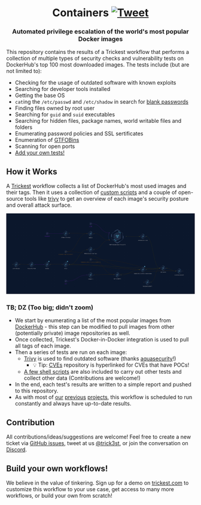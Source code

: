 <h1 align="center">Containers <a href="https://twitter.com/intent/tweet?text=Trickest%20Containers%20-%20Automated%20weakness%20enumeration%20of%20the%20world's%20most%20popular%20Docker%20images%0A%0Ahttps%3A%2F%2Fgithub.com%2Ftrickest%2Fcontainers&hashtags=docker,bugbountytips,infosec"><img src="https://img.shields.io/badge/Tweet--lightgrey?logo=twitter&style=social" alt="Tweet" height="20"/></a></h1>
<h3 align="center">Automated privilege escalation of the world's most popular Docker images</h3>

This repository contains the results of a Trickest workflow that performs a collection of multiple types of security checks and vulnerability tests on DockerHub's top 100 most downloaded images. The tests include (but are not limited to):
- Checking for the usage of outdated software with known exploits
- Searching for developer tools installed 
- Getting the base OS
- `cat`ing the `/etc/passwd` and `/etc/shadow` in search for [blank passwords](https://www.securityweek.com/no-root-password-20-popular-docker-containers)
- Finding files owned by root user
- Searching for `guid` and `suid` executables
- Searching for hidden files, package names, world writable files and folders
- Enumerating password policies and SSL sertificates
- Enumeration of [GTFOBins](https://gtfobins.github.io/)
- Scanning for open ports
- [Add your own tests!](https://github.com/trickest/containers/issues/new)

## How it Works
A [Trickest](https://trickest.com) workflow collects a list of DockerHub's most used images and their tags. Then it uses a collection of [custom scripts](tests) and a couple of open-source tools like [trivy](https://github.com/aquasecurity/trivy) to get an overview of each image's security posture and overall attack surface.

![Trickest Workflow](containers.png "Trickest Workflow - Containers")

### TB; DZ (Too big; didn't zoom)
- We start by enumerating a list of the most popular images from [DockerHub](https://docs.docker.com/docker-hub/api/latest) - this step can be modified to pull images from other (potentially private) image repositories as well.
- Once collected, Trickest's Docker-in-Docker integration is used to pull all tags of each image.
- Then a series of tests are run on each image:
    - [Trivy](https://github.com/aquasecurity/trivy) is used to find outdated software (thanks [aquasecurity](https://github.com/aquasecurity)!)
        - 💡 Tip: [CVEs](https://github.com/trickest/cve) repository is hyperlinked for CVEs that have POCs!
    - [A few shell scripts](tests) are also included to carry out other tests and collect other data (Contributions are welcome!)
- In the end, each test's results are written to a simple report and pushed to this repository.
- As with most of [our](https://github.com/trickest/cve) [previous](https://github.com/trickest/inventory) [projects](https://github.com/trickest/resolvers), this workflow is scheduled to run constantly and always have up-to-date results.

## Contribution
All contributions/ideas/suggestions are welcome! Feel free to create a new ticket via [GitHub issues](https://github.com/trickest/resolvers/issues), tweet at us [@trick3st](https://twitter.com/trick3st), or join the conversation on [Discord](https://discord.gg/7HZmFYTGcQ).

## Build your own workflows!
We believe in the value of tinkering. Sign up for a demo on [trickest.com](https://trickest.com) to customize this workflow to your use case, get access to many more workflows, or build your own from scratch!
